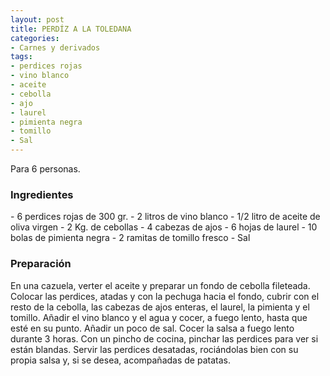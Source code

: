 ```yaml
---
layout: post
title: PERDÍZ A LA TOLEDANA
categories:
- Carnes y derivados
tags:
- perdices rojas
- vino blanco
- aceite
- cebolla
- ajo
- laurel
- pimienta negra
- tomillo
- Sal
---
```

Para 6 personas.

<h3>Ingredientes</h3>
- 6 perdices rojas de 300 gr.
- 2 litros de vino blanco
- 1/2 litro de aceite de oliva virgen
- 2 Kg. de cebollas
- 4 cabezas de ajos
- 6 hojas de laurel
- 10 bolas de pimienta negra
- 2 ramitas de tomillo fresco
- Sal

<h3>Preparación</h3>
En una cazuela, verter el aceite y preparar un fondo de cebolla fileteada. Colocar las perdices, atadas y con la pechuga hacia el fondo, cubrir con el resto de la cebolla, las cabezas de ajos enteras, el laurel, la pimienta y el tomillo. Añadir el vino blanco y el agua y cocer, a fuego lento, hasta que esté en su punto. Añadir un poco de sal. Cocer la salsa a fuego lento durante 3 horas. Con un pincho de cocina, pinchar las perdices para ver si están blandas. Servir las perdices desatadas, rociándolas bien con su propia salsa y, si se desea, acompañadas de patatas.